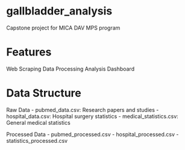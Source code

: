 # gallbladder_analysis
Capstone project for MICA DAV MPS program

# Features
Web Scraping
Data Processing
Analysis
Dashboard

# Data Structure
Raw Data
	- pubmed_data.csv: Research papers and studies
	- hospital_data.csv: Hospital surgery statistics
	- medical_statistics.csv: General medical statistics
	
Processed Data
	- pubmed_processed.csv
	- hospital_processed.csv
	- statistics_processed.csv	
